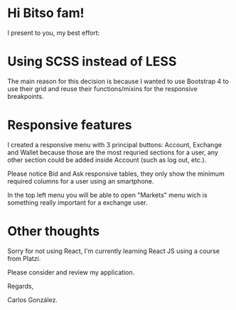 
# Hi Bitso fam!

I present to you, my best effort:

# Using SCSS instead of LESS

The main reason for this decision is because I wanted to use Bootstrap 4 to use their grid and reuse their functions/mixins for the responsive breakpoints.

# Responsive features

I created a responsive menu with 3 principal buttons: Account, Exchange and Wallet because those are the most requried sections for a user, any other section could be added inside Account (such as log out, etc.).

Please notice Bid and Ask responsive tables, they only show the minimum required columns for a user using an smartphone.

In the top left menu you will be able to open "Markets" menu wich is something really important for a exchange user.

# Other thoughts

Sorry for not using React, I'm currently learning React JS using a course from Platzi.

Please consider and review my application.

Regards,

Carlos González.
